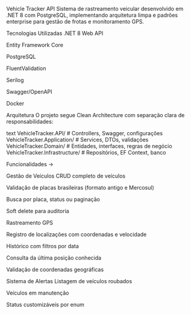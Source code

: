 Vehicle Tracker API
Sistema de rastreamento veicular desenvolvido em .NET 8 com PostgreSQL, implementando arquitetura limpa e padrões enterprise para gestão de frotas e monitoramento GPS.

Tecnologias Utilizadas
.NET 8 Web API

Entity Framework Core

PostgreSQL

FluentValidation

Serilog

Swagger/OpenAPI

Docker

Arquitetura
O projeto segue Clean Architecture com separação clara de responsabilidades:

text
VehicleTracker.API/          # Controllers, Swagger, configurações
VehicleTracker.Application/  # Services, DTOs, validações
VehicleTracker.Domain/       # Entidades, interfaces, regras de negócio
VehicleTracker.Infrastructure/ # Repositórios, EF Context, banco

Funcionalidades -> 

Gestão de Veículos
CRUD completo de veículos

Validação de placas brasileiras (formato antigo e Mercosul)

Busca por placa, status ou paginação

Soft delete para auditoria

Rastreamento GPS

Registro de localizações com coordenadas e velocidade

Histórico com filtros por data

Consulta da última posição conhecida

Validação de coordenadas geográficas

Sistema de Alertas
Listagem de veículos roubados

Veículos em manutenção

Status customizáveis por enum
